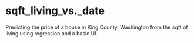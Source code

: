 # sqft_living_vs._date
Predicting the price of a house in King County, Washington from the sqft of living using regression and a basic UI.